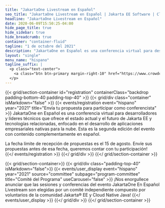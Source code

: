 ```yaml
---
title: "JakartaOne Livestream en Español"
seo_title: "JakartaOne Livestream en Español | Jakarta EE Software | Cloud Native"
headline: "JakartaOne Livestream en Español"
date: 2020-06-09T15:50:25-04:00
hide_page_title: true
hide_sidebar: true
hide_breadcrumb: true
container: "container-fluid"
tagline: "1 de octubre del 2021"
description: "JakartaOne en Español es una conferencia virtual para desarrolladores y líderes técnicos que ofrece el estado actual y el futuro de Jakarta EE y tecnologías relacionadas, enfocado en el desarrollo de aplicaciones empresariales nativas para la nube. Esta es la segunda edición del evento con contenido complementamente en español"
layout: "single"
menu_name: "hispano"
tagline_suffix: |
  <p class="text-center">
    <a class="btn btn-primary margin-right-10" href="https://www.crowdcast.io/e/jakartaone_spanish21">Register now</a><a class="btn btn-primary margin-left-10" href="https://twitter.com/JakartaOneES">Twitter</a>
  </p>
---
```


{{< grid/section-container id="registration" containerClass="backdrop padding-bottom-40 padding-top-40" >}}
  {{< grid/div class="container" isMarkdown="false" >}}
    {{< events/registration event="hispano" year="2021" title="Envía tu propuesta para participar como conferencista" >}}
JakartaOne en Español es una conferencia virtual para desarrolladores y líderes técnicos que ofrece el estado actual y el futuro de Jakarta EE y tecnologías relacionadas, enfocado en el desarrollo de aplicaciones empresariales nativas para la nube. Esta es la segunda edición del evento con contenido complementamente en español.  

La fecha límite de recepción de propuestas es el 15 de agosto. Envíe sus propuestas antes de esa fecha, queremos contar con tu participación!  
    {{</ events/registration >}}
  {{</ grid/div >}}
{{</ grid/section-container >}}

<!-- Add user carousel for committee -->
{{< grid/section-container>}}
  {{< grid/div class="padding-top-40" isMarkdown="false">}}
    {{< events/user_display event="hispano" year="2021"  source="committee" subpage="program-committee" title="Comité del Programa" useCarousel="false" >}}
¡Nos enorgullece anunciar que las sesiones y conferencias del evento JakartaOne En Español Livestream son elegidas por un comité independiente compuesto por voluntarios de la comunidad Jakarta® EE y Cloud Native Java!
    {{</ events/user_display >}}
  {{</ grid/div >}}
{{</ grid/section-container >}}
